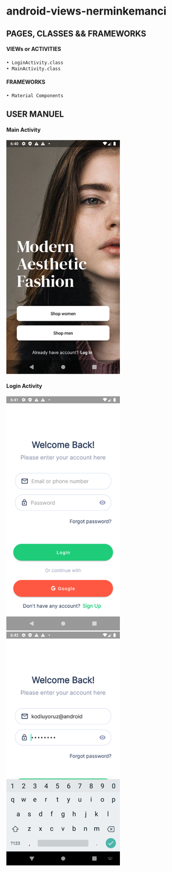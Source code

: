 # android-views-nerminkemanci

## PAGES, CLASSES && FRAMEWORKS



#### VIEWs or  ACTIVITIES
    • LoginActivity.class
    • MainActivity.class
    
  

#### FRAMEWORKS
    • Material Components
   
  

## USER MANUEL
####  Main Activity
<img src="./images/ss1.png" width="300">


####  Login Activity
<img src="./images/ss2.png" width="300">
<img src="./images/ss3.png" width="300">

